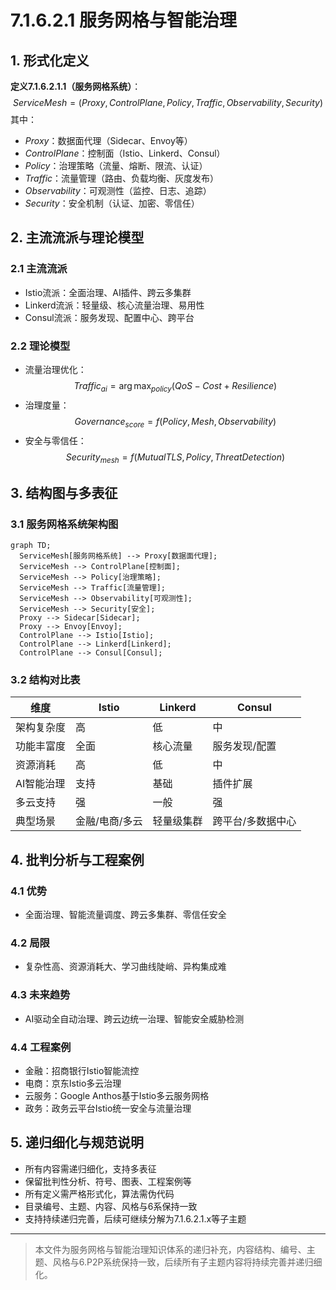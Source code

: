 # 7.1.6.2.1 服务网格与智能治理

## 1. 形式化定义

**定义7.1.6.2.1.1（服务网格系统）**：
$$
ServiceMesh = (Proxy, ControlPlane, Policy, Traffic, Observability, Security)
$$
其中：

- $Proxy$：数据面代理（Sidecar、Envoy等）
- $ControlPlane$：控制面（Istio、Linkerd、Consul）
- $Policy$：治理策略（流量、熔断、限流、认证）
- $Traffic$：流量管理（路由、负载均衡、灰度发布）
- $Observability$：可观测性（监控、日志、追踪）
- $Security$：安全机制（认证、加密、零信任）

## 2. 主流流派与理论模型

### 2.1 主流流派

- Istio流派：全面治理、AI插件、跨云多集群
- Linkerd流派：轻量级、核心流量治理、易用性
- Consul流派：服务发现、配置中心、跨平台

### 2.2 理论模型

- 流量治理优化：
  $$Traffic_{ai} = \arg\max_{policy} (QoS - Cost + Resilience)$$
- 治理度量：
  $$Governance_{score} = f(Policy, Mesh, Observability)$$
- 安全与零信任：
  $$Security_{mesh} = f(MutualTLS, Policy, ThreatDetection)$$

## 3. 结构图与多表征

### 3.1 服务网格系统架构图

```mermaid
graph TD;
  ServiceMesh[服务网格系统] --> Proxy[数据面代理];
  ServiceMesh --> ControlPlane[控制面];
  ServiceMesh --> Policy[治理策略];
  ServiceMesh --> Traffic[流量管理];
  ServiceMesh --> Observability[可观测性];
  ServiceMesh --> Security[安全];
  Proxy --> Sidecar[Sidecar];
  Proxy --> Envoy[Envoy];
  ControlPlane --> Istio[Istio];
  ControlPlane --> Linkerd[Linkerd];
  ControlPlane --> Consul[Consul];
```

### 3.2 结构对比表

| 维度 | Istio | Linkerd | Consul |
|------|-------|---------|--------|
| 架构复杂度 | 高 | 低 | 中 |
| 功能丰富度 | 全面 | 核心流量 | 服务发现/配置 |
| 资源消耗 | 高 | 低 | 中 |
| AI智能治理 | 支持 | 基础 | 插件扩展 |
| 多云支持 | 强 | 一般 | 强 |
| 典型场景 | 金融/电商/多云 | 轻量级集群 | 跨平台/多数据中心 |

## 4. 批判分析与工程案例

### 4.1 优势

- 全面治理、智能流量调度、跨云多集群、零信任安全

### 4.2 局限

- 复杂性高、资源消耗大、学习曲线陡峭、异构集成难

### 4.3 未来趋势

- AI驱动全自动治理、跨云边统一治理、智能安全威胁检测

### 4.4 工程案例

- 金融：招商银行Istio智能流控
- 电商：京东Istio多云治理
- 云服务：Google Anthos基于Istio多云服务网格
- 政务：政务云平台Istio统一安全与流量治理

## 5. 递归细化与规范说明

- 所有内容需递归细化，支持多表征
- 保留批判性分析、符号、图表、工程案例等
- 所有定义需严格形式化，算法需伪代码
- 目录编号、主题、内容、风格与6系保持一致
- 支持持续递归完善，后续可继续分解为7.1.6.2.1.x等子主题

---
> 本文件为服务网格与智能治理知识体系的递归补充，内容结构、编号、主题、风格与6.P2P系统保持一致，后续所有子主题内容将持续完善并递归细化。

